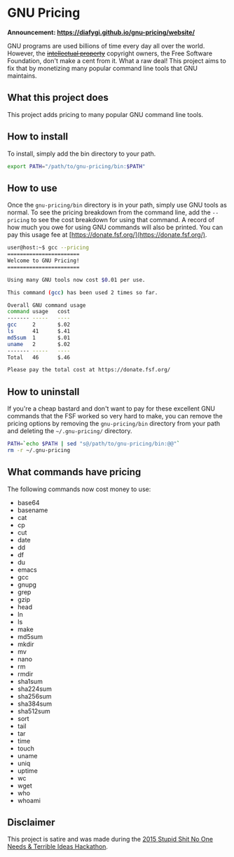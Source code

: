 # GNU Pricing

**Announcement: https://diafygi.github.io/gnu-pricing/website/**

GNU programs are used billions of time every day all over the world. However,
the [<s>intellectual property</s>](https://www.gnu.org/philosophy/not-ipr.xhtml) copyright owners, the Free Software Foundation, don't make a
cent from it. What a raw deal! This project aims to fix that by monetizing many
popular command line tools that GNU maintains.

## What this project does

This project adds pricing to many popular GNU command line tools.

## How to install

To install, simply add the bin directory to your path.

```sh
export PATH="/path/to/gnu-pricing/bin:$PATH"
```

## How to use

Once the `gnu-pricing/bin` directory is in your path, simply use GNU tools as
normal. To see the pricing breakdown from the command line, add the `--pricing`
to see the cost breakdown for using that command. A record of how much you owe
for using GNU commands will also be printed. You can pay this usage fee at 
[https://donate.fsf.org/](https://donate.fsf.org/).

```sh
user@host:~$ gcc --pricing
=======================
Welcome to GNU Pricing!
=======================

Using many GNU tools now cost $0.01 per use.

This command (gcc) has been used 2 times so far.

Overall GNU command usage
command	usage	cost
-------	-----	----
gcc     2       $.02
ls      41      $.41
md5sum  1       $.01
uname   2       $.02
-------	-----	----
Total   46      $.46

Please pay the total cost at https://donate.fsf.org/
```

## How to uninstall

If you're a cheap bastard and don't want to pay for these excellent GNU commands
that the FSF worked so very hard to make, you can remove the pricing options by
removing the `gnu-pricing/bin` directory from your path and deleting the
`~/.gnu-pricing/` directory.

```sh
PATH=`echo $PATH | sed "s@/path/to/gnu-pricing/bin:@@"`
rm -r ~/.gnu-pricing
```

## What commands have pricing

The following commands now cost money to use:

* base64
* basename
* cat
* cp
* cut
* date
* dd
* df
* du
* emacs
* gcc
* gnupg
* grep
* gzip
* head
* ln
* ls
* make
* md5sum
* mkdir
* mv
* nano
* rm
* rmdir
* sha1sum
* sha224sum
* sha256sum
* sha384sum
* sha512sum
* sort
* tail
* tar
* time
* touch
* uname
* uniq
* uptime
* wc
* wget
* who
* whoami

## Disclaimer

This project is satire and was made during the
[2015 Stupid Shit No One Needs & Terrible Ideas Hackathon](https://stupidhackathon.github.io/).

